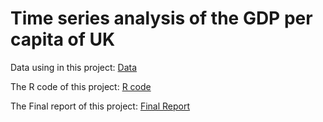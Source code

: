 # Time series analysis of the GDP per capita of UK

Data using in this project: [Data](./UKGDP.csv)

The R code of this project: [R code](./final.R)

The Final report of this project: [Final Report](./final.pdf)
